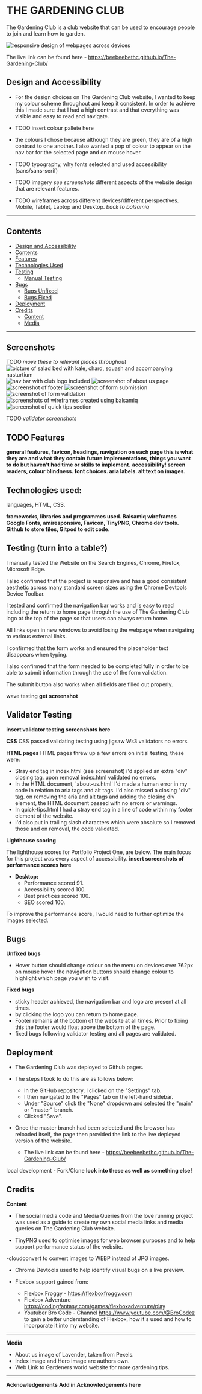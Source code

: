 # THE GARDENING CLUB

The Gardening Club is a club website that can be used to encourage people to join and learn how to garden.

![responsive design of webpages across devices](documentation/responsive-image.png)

The live link can be found here - https://beebeebethc.github.io/The-Gardening-Club/

## Design and Accessibility
- For the design choices on The Gardening Club website, I wanted to keep my colour scheme throughout and keep it consistent. In order to achieve this I made sure that I had a high contrast and that everything was visible and easy to read and navigate.
- TODO insert colour pallete here
- the colours I chose because although they are green, they are of a high contrast to one another. I also wanted a pop of colour to appear on the nav bar for the selected page and on mouse hover. 


- TODO typography, why fonts selected and used accessibility (sans/sans-serif)
- TODO imagery *see screenshots* different aspects of the website design that are relevant features. 
- TODO wireframes across different devices/different perspectives. Mobile, Tablet, Laptop and Desktop. *back to balsamiq*

- - -

## Contents

* [Design and Accessibility](#design-and-accessibility)
* [Contents](#contents)
* [Features](#features)
* [Technologies Used](#technologies-used)
* [Testing](#testing)
    * [Manual Testing](#testing)
* [Bugs](#bugs)
    * [Bugs Unfixed](#unfixed-bugs)
    * [Bugs Fixed](#fixed-bugs)
* [Deployment](#deployment)
* [Credits](#credits)
    * [Content](#credits)
    * [Media](#credits)

- - -

## Screenshots

TODO *move these to relevant places throughout*
![picture of salad bed with kale, chard, squash and accompanying nasturtium](documentation/hero-image.png)
![nav bar with club logo included](documentation/nav-bar.png)
![screenshot of about us page](documentation/about-us-page.png)
![screenshot of footer](documentation/footer.png)
![screenshot of form submission](documentation/form-submission.png)
![screenshot of form validation](documentation/form-validator.png)
![screenshots of wireframes created using balsamiq](documentation/wireframe-desktop.png)
![screenshot of quick tips section](documentation/quick-tips.png)

TODO *validator screenshots*


## TODO Features

**general features, favicon, headings, navigation on each page this is what they are and what they contain**
**future implementations, things you want to do but haven't had time or skills to implement.**
**accessibility! screen readers, colour blindness. font choices. aria labels. alt text on images.**

## Technologies used:

languages, HTML, CSS. 

**frameworks, libraries and programmes used. Balsamiq wireframes Google Fonts, amiresponsive, Favicon, TinyPNG, Chrome dev tools. Github to store files, Gitpod to edit code.**

## Testing (turn into a table?)

I manually tested the Website on the Search Engines, Chrome, Firefox, Microsoft Edge. 

I also confirmed that the project is responsive and has a good consistent aesthetic across many standard screen sizes using the Chrome Devtools Device Toolbar. 

I tested and confirmed the navigation bar works and is easy to read including the return to home page throguh the use of The Gardening Club logo at the top of the page so that users can always return home. 

All links open in new windows to avoid losing the webpage when navigating to various external links. 

I confirmed that the form works and ensured the placeholder text disappears when typing. 
    
I also confirmed that the form needed to be completed fully in order to be able to submit information through the use of the form validation. 
    
The submit button also works when all fields are filled out properly.

wave testing **get screenshot**

## Validator Testing

**insert validator testing screenshots here**

**CSS** 
CSS passed validating testing using jigsaw Ws3 validators no errors. 

**HTML pages**
HTML pages threw up a few errors on initial testing, these were:
 - Stray end tag in index.html (see screenshot) i'd applied an extra "div" closing tag. upon removal index.html validated no errors.
 - In the HTML document, 'about-us.html' I'd made a human error in my code in relation to aria tags and alt tags. I'd also missed a closing "div" tag. on removing the aria and alt tags and adding the closing div element, the HTML document passed with no errors or warnings.
 - In quick-tips.html I had a stray end tag in a line of code within my footer element of the website. 
 - I'd also put in trailing slash characters which were absolute so I removed those and on removal, the code validated.

**Lighthouse scoring**

 The lighthouse scores for Portfolio Project One, are below. The main focus for this project was every aspect of accessibility. **insert screenshots of performance scores here**

- **Desktop:**
    - Performance scored 91.
    - Accessibility scored 100.
    - Best practices scored 100.
    - SEO scored 100.

To improve the performance score, I would need to further optimize the images selected. 

## Bugs

**Unfixed bugs**
- Hover button should change colour on the menu on devices over 762px on mouse hover the navigation buttons should change colour to highlight which page you wish to visit. 

**Fixed bugs**
- sticky header achieved, the navigation bar and logo are present at all times. 
- by clicking the logo you can return to home page.
- Footer remains at the bottom of the website at all times. Prior to fixing this the footer would float above the bottom of the page.
- fixed bugs following validator testing and all pages are validated. 

## Deployment

- The Gardening Club was deployed to Github pages. 
- The steps I took to do this are as follows below: 
    - In the GitHub repository, I clicked on the "Settings" tab.
    - I then navigated to the "Pages" tab on the left-hand sidebar.
    - Under "Source" click the "None" dropdown and selected the "main" or "master" branch.
    - Clicked "Save".

- Once the master branch had been selected and the browser has reloaded itself, the page then provided the link to the live deployed version of the website.
    - The live link can be found here - https://beebeebethc.github.io/The-Gardening-Club/

local development - Fork/Clone **look into these as well as something else!**

## Credits

**Content**

- The social media code and Media Queries from the love running project was used as a guide to create my own social media links and media queries on The Gardening Club website.

- TinyPNG used to optimise images for web browser purposes and to help support performance status of the website.

-cloudconvert to convert images to WEBP instead of JPG images.

- Chrome Devtools used to help identify visual bugs on a live preview.

- Flexbox support gained from:
    - Flexbox Froggy - https://flexboxfroggy.com
    - Flexbox Adventure https://codingfantasy.com/games/flexboxadventure/play 
    - Youtuber Bro Code - Channel https://www.youtube.com/@BroCodez to gain a better understanding of Flexbox, how it's used and how to incorporate it into my website.

- - -

**Media**

- About us image of Lavender, taken from Pexels.
- Index image and Hero image are authors own.
- Web Link to Gardeners world website for more gardening tips. 

- - -

**Acknowledgements**
**Add in Acknowledgements here**
